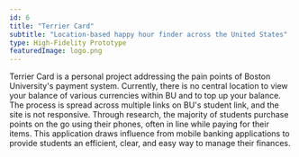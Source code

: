 ```yaml
---
id: 6
title: "Terrier Card"
subtitle: "Location-based happy hour finder across the United States"
type: High-Fidelity Prototype
featuredImage: logo.png
---
```

Terrier Card is a personal project addressing the pain points of Boston University's payment system. Currently, there is no central location to view your balance of various currencies within BU and to top up your balance. The process is spread across multiple links on BU's student link, and the site is not responsive. Through research, the majority of students purchase points on the go using their phones, often in line while paying for their items. This application draws influence from mobile banking applications to provide students an efficient, clear, and easy way to manage their finances.